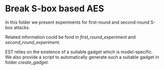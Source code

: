 # Break S-box based AES

In this folder we present experiments for first-round and second-round S-box attacks.  

Related information could be fond in *first_round_experiment* and *second_round_experiment*. 

EST relies on the existence of a suitable gadget which is model-specific. We also provide a script to automatically generate such a suitable gadget in folder *create_gadget*.